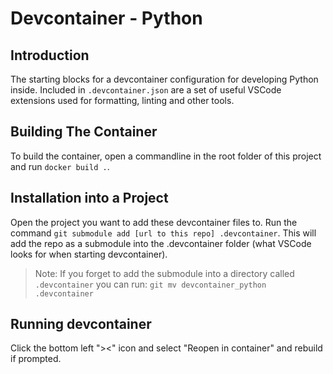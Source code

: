 # Devcontainer - Python

## Introduction

The starting blocks for a devcontainer configuration for developing Python inside.
Included in `.devcontainer.json` are a set of useful VSCode extensions used for formatting, linting and other tools.

## Building The Container

To build the container, open a commandline in the root folder of this project and run `docker build .`.

## Installation into a Project

Open the project you want to add these devcontainer files to.
Run the command `git submodule add [url to this repo] .devcontainer`.
This will add the repo as a submodule into the .devcontainer folder (what VSCode looks for when starting devcontainer).

> Note: If you forget to add the submodule into a directory called `.devcontainer` you can run: `git mv devcontainer_python .devcontainer`

## Running devcontainer

Click the bottom left "><" icon and select "Reopen in container" and rebuild if prompted.
